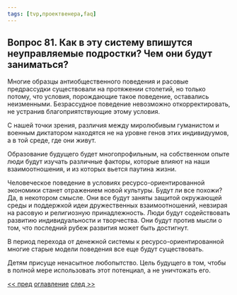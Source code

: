 ```yaml
---
tags: [tvp,проектвенера,faq]
---
```

## Вопрос 81. Как в эту систему впишутся неуправляемые подростки? Чем они будут заниматься?

Многие образцы антиобщественного поведения и расовые предрассудки существовали на протяжении столетий, но только потому, что условия, порождающие такое поведение, оставались неизменными. Безрассудное поведение невозможно откорректировать, не устранив благоприятствующие этому условия.

С нашей точки зрения, различия между миролюбивым гуманистом и военным диктатором находятся не на уровне генов этих индивидуумов, а в той среде, где они живут.

Образование будущего будет многопрофильным, на собственном опыте люди будут изучать различные факторы, которые влияют на наши взаимоотношения, и из которых вьется паутина жизни.

Человеческое поведение в условиях ресурсо-ориентированной экономики станет отражением новой культуры. Будут ли все похожи? Да, в некотором смысле. Они все будут заняты защитой окружающей среды и поддержкой идеи дружественных взаимоотношений, невзирая на расовую и религиозную принадлежность. Люди будут содействовать развитию индивидуальности и творчества. Они будут против мысли о том, что последний рубеж развития может быть достигнут.

В период перехода от денежной системы к ресурсо-ориентированной многие старые модели поведения все еще будут существовать.

Детям присуще ненасытное любопытство. Цель будущего в том, чтобы в полной мере использовать этот потенциал, а не уничтожать его.

[<< пред](Вопрос%2080.%20Разве%20это%20не%20противоречит%20природе%20человека.md) [оглавление](FAQ%20%D0%BF%D0%BE%20%D0%BF%D1%80%D0%BE%D0%B5%D0%BA%D1%82%D1%83%20%C2%AB%D0%92%D0%B5%D0%BD%D0%B5%D1%80%D0%B0%C2%BB.md) [след >>](Вопрос%2082.%20Как%20Проект%20Венера%20относится%20к%20людям%20с%20девиантным,%20анормальным%20поведением.md)